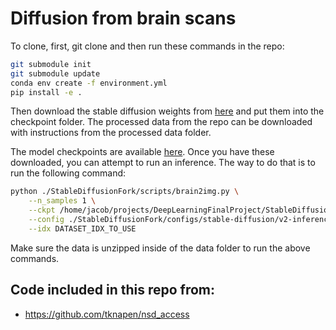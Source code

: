 # Diffusion from brain scans
To clone, first, git clone and  then run these commands in the repo:

```bash
git submodule init
git submodule update
conda env create -f environment.yml
pip install -e .
```

Then download the stable diffusion weights from [here](https://huggingface.co/stabilityai/stable-diffusion-2-base/resolve/main/512-base-ema.ckpt) and put them into the checkpoint folder. The processed data from the repo can be downloaded with instructions from the processed data folder.

The model checkpoints are available [here](https://drive.google.com/file/d/158UAf4_wozh7vF4RxJTEdQt6XQ2gq8IP/view?usp=sharing).
Once you have these downloaded, you can attempt to run an inference. The way to do that is to run the following command:

```bash
python ./StableDiffusionFork/scripts/brain2img.py \
    --n_samples 1 \
    --ckpt /home/jacob/projects/DeepLearningFinalProject/StableDiffusionFork/checkpoints/512-base-ema.ckpt \
    --config ./StableDiffusionFork/configs/stable-diffusion/v2-inference.yaml \
    --idx DATASET_IDX_TO_USE
```
Make sure the data is unzipped inside of the data folder to run the above commands.
## Code included in this repo from:
- https://github.com/tknapen/nsd_access
